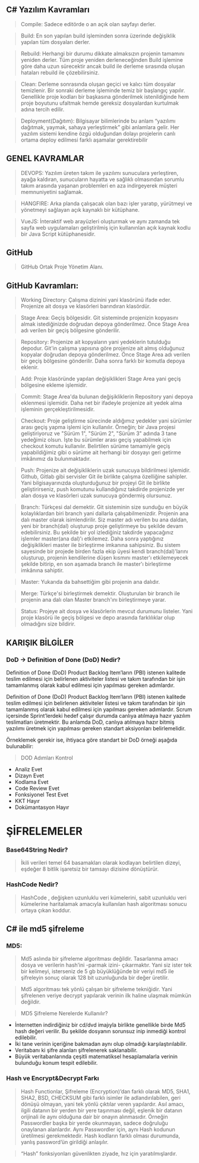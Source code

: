 ## C# Yazılım Kavramları

>Compile: 
>Sadece editörde o an açık olan sayfayı derler.

 >Build:
 >En son yapılan build işleminden sonra üzerinde değişiklik yapılan tüm dosyaları derler.

>Rebuild:
>Herhangi bir durumu dikkate almaksızın projenin tamamını yeniden derler. Tüm proje yeniden derleneceğinden Build işlemine göre daha uzun sürecektir ancak build ile derleme sırasında oluşan hataları rebuild ile çözebilirsiniz.

>Clean: 
>Derleme sonrasında oluşan geçici ve kalıcı tüm dosyalar temizlenir. Bir sonraki derleme işleminde temiz bir başlangıç yapılır. Genellikle proje kodları bir başkasına gönderilmek istenildiğinde hem proje boyutunu ufaltmak hemde gereksiz dosyalardan kurtulmak adına tercih edilir.

>Deployment(Dağıtım):
>Bilgisayar bilimlerinde bu anlam “yazılımı dağıtmak, yaymak, sahaya yerleştirmek” gibi anlamlara gelir. Her yazılım sistemi kendine özgü olduğundan dolayı projelerin canlı ortama deploy edilmesi farklı aşamalar gerektirebilir

## GENEL KAVRAMLAR

>DEVOPS:
>Yazılım üreten takım ile yazılımı sunuculara yerleştiren, ayağa kaldıran, sunucuların hayatta ve sağlıklı olmasından sorumlu takım arasında yaşanan problemleri en aza indirgeyerek müşteri memnuniyetini sağlamak.

>HANGFIRE:
>Arka planda çalışacak olan bazı işler yaratıp, yürütmeyi ve yönetmeyi sağlayan açık kaynaklı bir kütüphane.

>VueJS:
>İnteraktif web arayüzleri oluşturmak ve aynı zamanda tek sayfa web uygulamaları geliştirilmiş için kullanınlan açık kaynak kodlu bir Java Script kütüphanesidir.

## GitHub

>GitHub
>Ortak Proje Yönetim Alanı.

## GitHub Kavramları:

>Working Directory: 
>Çalışma dizinini yani klasörünü ifade eder. Projenize ait dosya ve klasörleri barındıran klasördür.

>Stage Area:
>Geçiş bölgesidir. Git sisteminde projenizin kopyasını almak istediğinizde doğrudan depoya gönderilmez. Önce Stage Area adı verilen bir geçiş bölgesine gönderilir. 

>Repository: 
>Projenize ait kopyaların yani yedeklerin tutulduğu depodur. Git'in çalışma yapısına göre projenize ait almış olduğunuz kopyalar doğrudan depoya gönderilmez. Önce Stage Area adı verilen bir geçiş bölgesine   gönderilir. Daha sonra farklı bir komutla depoya eklenir.

>Add: 
>Proje klasöründe yapılan değişiklikleri Stage Area yani geçiş bölgesine ekleme işlemidir. 

>Commit: 
>Stage Area'da bulunan değişikliklerin Repository yani depoya eklenmesi işlemidir. Daha net bir ifadeyle projenize ait yedek alma işleminin gerçekleştirilmesidir. 

>Checkout: 
>Proje geliştirme sürecinde aldığımız yedekler yani sürümler arası geçiş yapma işlemi için kullanılır. Örneğin; bir Java projesi geliştiriyoruz ve "Sürüm 1", "Sürüm 2", "Sürüm 3" adında 3 tane yedeğimiz olsun. İşte bu sürümler arası geçiş yapabilmek için checkout komutu kullanılır. Belirtilen sürüme tamamiyle geçiş yapabildiğimiz gibi o sürüme ait herhangi bir dosyayı geri getirme imkânımız da bulunmaktadır. 

>Push: 
>Projenize ait değişikliklerin uzak sunucuya bildirilmesi işlemidir. Github, Gitlab gibi servisler Git ile birlikte çalışma özelliğine sahipler. Yani bilgisayarınızda oluşturduğunuz bir projeyi Git ile birlikte geliştirirseniz, push komutunu kullandığınız takdirde projenizde yer alan dosya ve klasörleri uzak sunucuya göndermiş olursunuz. 

>Branch: 
>Türkçesi dal demektir. Git sisteminin size sunduğu en büyük kolaylıklardan biri branch yani dallarla çalışabilmenizdir. Projenin ana dalı master olarak isimlendirilir. Siz master adı verilen bu ana daldan, yeni bir branch(dal) oluşturup proje geliştirmeye bu şekilde devam edebilirsiniz. Bu şekilde bir yol izlediğiniz takdirde yapacağınız işlemler master(ana dal)'ı etkilemez. Daha sonra yaptığınız değişiklikleri master ile birleştirme imkanına sahipsiniz. Bu sistem sayesinde bir projede birden fazla ekip üyesi kendi branch(dal)'larını oluşturup, projenin kendilerine düşen kısmını master'ı etkilemeyecek şekilde bitirip, en son aşamada branch ile master'ı birleştirme imkânına sahiptir. 

>Master: 
>Yukarıda da bahsettiğim gibi projenin ana dalıdır. 

>Merge: 
>Türkçe'si birleştirmek demektir. Oluşturulan bir branch ile projenin ana dalı olan Master branch'ını birleştirmeye yarar. 

>Status: 
>Projeye ait dosya ve klasörlerin mevcut durumunu listeler. Yani proje klasörü ile geçiş bölgesi ve depo arasında farklılıklar olup olmadığını size bildirir.


## KARIŞIK BİLGİLER

### DoD -> Definition of Done (DoD) Nedir?

Definition of Done (DoD) Product Backlog Item’ların (PBI) istenen kalitede teslim edilmesi için belirlenen aktiviteler listesi ve takım tarafından bir işin tamamlanmış olarak kabul edilmesi için yapılması gereken adımlardır.

Definition of Done (DoD) Product Backlog Item’ların (PBI) istenen kalitede teslim edilmesi için belirlenen aktiviteler listesi ve takım tarafından bir işin tamamlanmış olarak kabul edilmesi için yapılması gereken adımlardır. Scrum içersinde Sprint’lerdeki hedef çalışır durumda canlıya atılmaya hazır yazılım teslimatları üretmektir. Bu anlamda DoD, canlıya atılmaya hazır bitmiş yazılımı üretmek için yapılması gereken standart aksiyonları belirlemelidir.

Örneklemek gerekir ise, ihtiyaca göre standart bir DoD örneği aşağıda bulunabilir:

> DOD Adımları Kontrol

* Analiz	        Evet
* Dizayn	        Evet
* Kodlama	        Evet
* Code Review	    Evet
* Fonksiyonel Test	Evet
* KKT	            Hayır
* Dokümantasyon	    Hayır

# ŞİFRELEMELER

### Base64String Nedir? 

>İkili verileri temel 64 basamakları olarak kodlayan belirtilen dizeyi, eşdeğer 8 bitlik işaretsiz bir tamsayı dizisine dönüştürür.

### HashCode Nedir?

>HashCode , değişken uzunluklu veri kümelerini, sabit uzunluklu veri kümelerine haritalamak amacıyla kullanılan hash algoritması sonucu ortaya çıkan koddur.

## C# ile md5 şifreleme

### MD5:
>Md5 aslında bir şifreleme algoritması değildir. Tasarlanma amacı dosya ve verilerin hash’ini -parmak izini- çıkarmaktır. 
Yani siz ister tek bir kelimeyi, isterseniz de 5 gb büyüklüğünde bir veriyi md5 ile şifreleyin sonuç olarak 128 bit uzunluğunda bir değer üretilir.

>Md5 algoritması tek yönlü çalışan bir şifreleme tekniğidir. Yani şifrelenen veriye decrypt yapılarak verinin ilk haline ulaşmak mümkün değildir.

>MD5 Şifreleme Nerelerde Kullanılır?

* İnternetten indirdiğiniz bir cd/dvd imajıyla birlikte genellikle birde Md5 hash değeri verilir. Bu şekilde dosyanın sorunsuz inip inmediği kontrol edilebilir.
* İki tane verinin içeriğine bakmadan aynı olup olmadığı karşılaştırılabilir.
* Veritabanı ki şifre alanları şifrelenerek saklanabilir.
* Büyük veritabanlarında çeşitli matematiksel hesaplamalarla verinin bulunduğu konum tespit edilebilir.

### Hash ve Encrypt&Decrypt Farkı

>Hash Functionlar, Şifreleme (Encryption)’dan farklı olarak MD5, SHA1, SHA2, BSD, CHECKSUM  gibi farklı isimler ile adlandırılabilen, geri dönüşü olmayan, yani tek yönlü çıktılar veren yapılardır. Asıl amacı, ilgili datanın bir yerden bir yere taşınması değil, eşlenik bir datanın orijinali ile aynı olduğuna dair bir onayın alınmasıdır. Örneğin Passwordler başka bir yerde okunmayan, sadece doğruluğu onaylanan alanlardır. Aynı Passwordler için, aynı Hash kodunun üretilmesi gerekmektedir. Hash kodların farklı olması durumunda, yanlış password’ün girildiği anlaşılır. 

>“Hash” fonksiyonları güvenlikten ziyade, hız için yaratılmışlardır.
